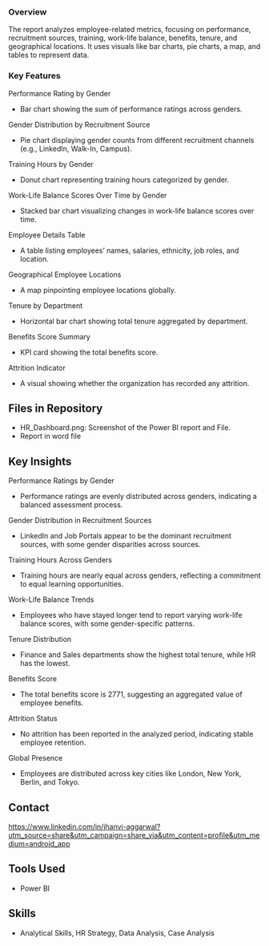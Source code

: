 ### Overview
The report analyzes employee-related metrics, focusing on performance, recruitment sources, training, work-life balance, benefits, tenure, and geographical locations. It uses visuals like bar charts, pie charts, a map, and tables to represent data.

### Key Features

Performance Rating by Gender
- Bar chart showing the sum of performance ratings across genders.
   
Gender Distribution by Recruitment Source
- Pie chart displaying gender counts from different recruitment channels (e.g., LinkedIn, Walk-In, Campus).

Training Hours by Gender
- Donut chart representing training hours categorized by gender.
  
Work-Life Balance Scores Over Time by Gender
- Stacked bar chart visualizing changes in work-life balance scores over time.

Employee Details Table
- A table listing employees’ names, salaries, ethnicity, job roles, and location.

Geographical Employee Locations
- A map pinpointing employee locations globally.

Tenure by Department
- Horizontal bar chart showing total tenure aggregated by department.

Benefits Score Summary
- KPI card showing the total benefits score.

Attrition Indicator
- A visual showing whether the organization has recorded any attrition.


## Files in Repository  
- HR_Dashboard.png: Screenshot of the Power BI report and File.
- Report in word file

## Key Insights

Performance Ratings by Gender
- Performance ratings are evenly distributed across genders, indicating a balanced assessment process.

Gender Distribution in Recruitment Sources
- LinkedIn and Job Portals appear to be the dominant recruitment sources, with some gender disparities across sources.

Training Hours Across Genders
- Training hours are nearly equal across genders, reflecting a commitment to equal learning opportunities.

Work-Life Balance Trends
- Employees who have stayed longer tend to report varying work-life balance scores, with some gender-specific patterns.

Tenure Distribution
- Finance and Sales departments show the highest total tenure, while HR has the lowest.

Benefits Score
- The total benefits score is 2771, suggesting an aggregated value of employee benefits.

Attrition Status
- No attrition has been reported in the analyzed period, indicating stable employee retention.

Global Presence
- Employees are distributed across key cities like London, New York, Berlin, and Tokyo.

## Contact

https://www.linkedin.com/in/jhanvi-aggarwal?utm_source=share&utm_campaign=share_via&utm_content=profile&utm_medium=android_app

## Tools Used 
- Power BI 

## Skills 
- Analytical Skills, HR Strategy, Data Analysis, Case Analysis
